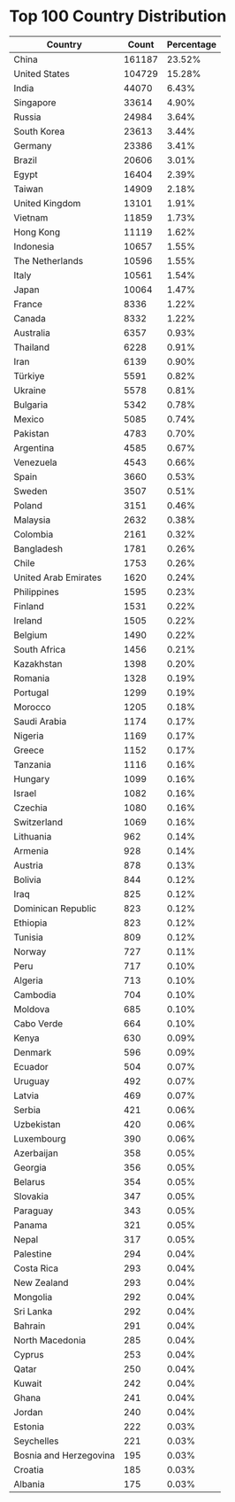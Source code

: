 # Top 100 Country Distribution
| Country | Count | Percentage |
|----|----|----|
| China | 161187 | 23.52% |
| United States | 104729 | 15.28% |
| India | 44070 | 6.43% |
| Singapore | 33614 | 4.90% |
| Russia | 24984 | 3.64% |
| South Korea | 23613 | 3.44% |
| Germany | 23386 | 3.41% |
| Brazil | 20606 | 3.01% |
| Egypt | 16404 | 2.39% |
| Taiwan | 14909 | 2.18% |
| United Kingdom | 13101 | 1.91% |
| Vietnam | 11859 | 1.73% |
| Hong Kong | 11119 | 1.62% |
| Indonesia | 10657 | 1.55% |
| The Netherlands | 10596 | 1.55% |
| Italy | 10561 | 1.54% |
| Japan | 10064 | 1.47% |
| France | 8336 | 1.22% |
| Canada | 8332 | 1.22% |
| Australia | 6357 | 0.93% |
| Thailand | 6228 | 0.91% |
| Iran | 6139 | 0.90% |
| Türkiye | 5591 | 0.82% |
| Ukraine | 5578 | 0.81% |
| Bulgaria | 5342 | 0.78% |
| Mexico | 5085 | 0.74% |
| Pakistan | 4783 | 0.70% |
| Argentina | 4585 | 0.67% |
| Venezuela | 4543 | 0.66% |
| Spain | 3660 | 0.53% |
| Sweden | 3507 | 0.51% |
| Poland | 3151 | 0.46% |
| Malaysia | 2632 | 0.38% |
| Colombia | 2161 | 0.32% |
| Bangladesh | 1781 | 0.26% |
| Chile | 1753 | 0.26% |
| United Arab Emirates | 1620 | 0.24% |
| Philippines | 1595 | 0.23% |
| Finland | 1531 | 0.22% |
| Ireland | 1505 | 0.22% |
| Belgium | 1490 | 0.22% |
| South Africa | 1456 | 0.21% |
| Kazakhstan | 1398 | 0.20% |
| Romania | 1328 | 0.19% |
| Portugal | 1299 | 0.19% |
| Morocco | 1205 | 0.18% |
| Saudi Arabia | 1174 | 0.17% |
| Nigeria | 1169 | 0.17% |
| Greece | 1152 | 0.17% |
| Tanzania | 1116 | 0.16% |
| Hungary | 1099 | 0.16% |
| Israel | 1082 | 0.16% |
| Czechia | 1080 | 0.16% |
| Switzerland | 1069 | 0.16% |
| Lithuania | 962 | 0.14% |
| Armenia | 928 | 0.14% |
| Austria | 878 | 0.13% |
| Bolivia | 844 | 0.12% |
| Iraq | 825 | 0.12% |
| Dominican Republic | 823 | 0.12% |
| Ethiopia | 823 | 0.12% |
| Tunisia | 809 | 0.12% |
| Norway | 727 | 0.11% |
| Peru | 717 | 0.10% |
| Algeria | 713 | 0.10% |
| Cambodia | 704 | 0.10% |
| Moldova | 685 | 0.10% |
| Cabo Verde | 664 | 0.10% |
| Kenya | 630 | 0.09% |
| Denmark | 596 | 0.09% |
| Ecuador | 504 | 0.07% |
| Uruguay | 492 | 0.07% |
| Latvia | 469 | 0.07% |
| Serbia | 421 | 0.06% |
| Uzbekistan | 420 | 0.06% |
| Luxembourg | 390 | 0.06% |
| Azerbaijan | 358 | 0.05% |
| Georgia | 356 | 0.05% |
| Belarus | 354 | 0.05% |
| Slovakia | 347 | 0.05% |
| Paraguay | 343 | 0.05% |
| Panama | 321 | 0.05% |
| Nepal | 317 | 0.05% |
| Palestine | 294 | 0.04% |
| Costa Rica | 293 | 0.04% |
| New Zealand | 293 | 0.04% |
| Mongolia | 292 | 0.04% |
| Sri Lanka | 292 | 0.04% |
| Bahrain | 291 | 0.04% |
| North Macedonia | 285 | 0.04% |
| Cyprus | 253 | 0.04% |
| Qatar | 250 | 0.04% |
| Kuwait | 242 | 0.04% |
| Ghana | 241 | 0.04% |
| Jordan | 240 | 0.04% |
| Estonia | 222 | 0.03% |
| Seychelles | 221 | 0.03% |
| Bosnia and Herzegovina | 195 | 0.03% |
| Croatia | 185 | 0.03% |
| Albania | 175 | 0.03% |
